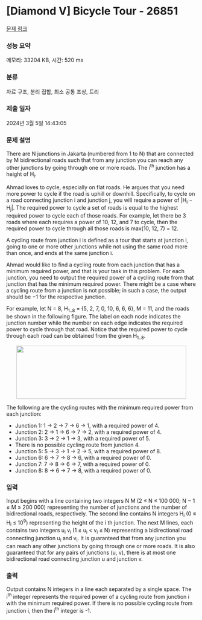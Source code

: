 # [Diamond V] Bicycle Tour - 26851 

[문제 링크](https://www.acmicpc.net/problem/26851) 

### 성능 요약

메모리: 33204 KB, 시간: 520 ms

### 분류

자료 구조, 분리 집합, 최소 공통 조상, 트리

### 제출 일자

2024년 3월 5일 14:43:05

### 문제 설명

<p>There are N junctions in Jakarta (numbered from 1 to N) that are connected by M bidirectional roads such that from any junction you can reach any other junctions by going through one or more roads. The i<sup>th</sup> junction has a height of H<sub>i</sub>.</p>

<p>Ahmad loves to cycle, especially on flat roads. He argues that you need more power to cycle if the road is uphill or downhill. Specifically, to cycle on a road connecting junction i and junction j, you will require a power of |H<sub>i</sub> − H<sub>j</sub>|. The required power to cycle a set of roads is equal to the highest required power to cycle each of those roads. For example, let there be 3 roads where each requires a power of 10, 12, and 7 to cycle, then the required power to cycle through all those roads is max(10, 12, 7) = 12.</p>

<p>A cycling route from junction i is defined as a tour that starts at junction i, going to one or more other junctions while not using the same road more than once, and ends at the same junction i.</p>

<p>Ahmad would like to find a cycling route from each junction that has a minimum required power, and that is your task in this problem. For each junction, you need to output the required power of a cycling route from that junction that has the minimum required power. There might be a case where a cycling route from a junction is not possible; in such a case, the output should be −1 for the respective junction.</p>

<p>For example, let N = 8, H<sub>1..8</sub> = {5, 2, 7, 0, 10, 6, 6, 6}, M = 11, and the roads be shown in the following figure. The label on each node indicates the junction number while the number on each edge indicates the required power to cycle through that road. Notice that the required power to cycle through each road can be obtained from the given H<sub>1..8</sub>.</p>

<p style="text-align: center;"><img alt="" src="https://upload.acmicpc.net/c3710c27-108c-497e-9116-5175c215332b/-/preview/" style="width: 450px; height: 141px;"></p>

<p>The following are the cycling routes with the minimum required power from each junction:</p>

<ul>
	<li>Junction 1: 1 → 2 → 7 → 6 → 1, with a required power of 4.</li>
	<li>Junction 2: 2 → 1 → 6 → 7 → 2, with a required power of 4.</li>
	<li>Junction 3: 3 → 2 → 1 → 3, with a required power of 5.</li>
	<li>There is no possible cycling route from junction 4.</li>
	<li>Junction 5: 5 → 3 → 1 → 2 → 5, with a required power of 8.</li>
	<li>Junction 6: 6 → 7 → 8 → 6, with a required power of 0.</li>
	<li>Junction 7: 7 → 8 → 6 → 7, with a required power of 0.</li>
	<li>Junction 8: 8 → 6 → 7 → 8, with a required power of 0.</li>
</ul>

### 입력 

 <p>Input begins with a line containing two integers N M (2 ≤ N ≤ 100 000; N − 1 ≤ M ≤ 200 000) representing the number of junctions and the number of bidirectional roads, respectively. The second line contains N integers H<sub>i</sub> (0 ≤ H<sub>i</sub> ≤ 10<sup>9</sup>) representing the height of the i th junction. The next M lines, each contains two integers u<sub>i</sub> v<sub>i</sub> (1 ≤ u<sub>i</sub> < v<sub>i</sub> ≤ N) representing a bidirectional road connecting junction u<sub>i</sub> and v<sub>i</sub>. It is guaranteed that from any junction you can reach any other junctions by going through one or more roads. It is also guaranteed that for any pairs of junctions (u, v), there is at most one bidirectional road connecting junction u and junction v.</p>

### 출력 

 <p>Output contains N integers in a line each separated by a single space. The i<sup>th</sup> integer represents the required power of a cycling route from junction i with the minimum required power. If there is no possible cycling route from junction i, then the i<sup>th</sup> integer is -1.</p>

